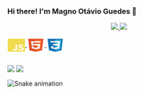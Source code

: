 ### Hi there! I'm Magno Otávio Guedes 👋
<div align="center">
  <a href="https://github.com/moguedes/">
  <img width="48%" src="https://github-readme-stats.vercel.app/api?username=moguedes&show_icons=true&theme=cobalt2&include_all_commits=true&count_private=true"/>
  <img width="48%" src="https://github-readme-stats.vercel.app/api/top-langs/?username=moguedes&layout=compact&langs_count=7&theme=cobalt2"/>
</div>
<div style="display: inline_block"><br>
  <img align="center" alt="Magno-Js" height="30" width="40" src="https://raw.githubusercontent.com/devicons/devicon/master/icons/javascript/javascript-plain.svg">
  <img align="center" alt="Magno-HTML" height="30" width="40" src="https://raw.githubusercontent.com/devicons/devicon/master/icons/html5/html5-original.svg">
  <img align="center" alt="Magno-CSS" height="30" width="40" src="https://raw.githubusercontent.com/devicons/devicon/master/icons/css3/css3-original.svg">
</div>
 
  ##
  
  <div>
      <a href="https://www.instagram.com/_magnoguedes/" target="_blank"><img src="https://img.shields.io/badge/-Instagram-%23E4405F?style=for-the-badge&logo=instagram&logoColor=white" target="_blank"></a>
        <a href="https://www.linkedin.com/in/magno-ot%C3%A1vio-guedes-253832236/" target="_blank"><img src="https://img.shields.io/badge/-LinkedIn-%230077B5?style=for-the-badge&logo=linkedin&logoColor=white" target="_blank"></a> 
  </div>
  
![Snake animation](https://github.com/moguedes/moguedes/blob/output/github-contribution-grid-snake.svg)
